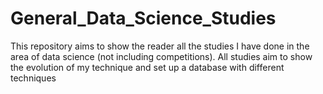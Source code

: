 # General_Data_Science_Studies
This repository aims to show the reader all the studies I have done in the area of ​​data science (not including competitions). All studies aim to show the evolution of my technique and set up a database with different techniques
